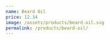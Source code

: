 ```yaml
---
name: Beard Oil
price: 12.34
image: /assets/products/beard-oil.svg
permalink: /products/beard-oil/
---
```

